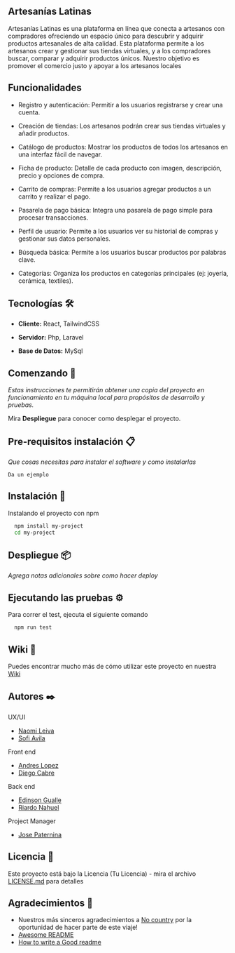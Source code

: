 ## Artesanías Latinas
Artesanías Latinas es una plataforma en línea que conecta a artesanos con compradores  ofreciendo un espacio único para descubrir y adquirir productos artesanales de alta calidad. 
Esta plataforma permite a los artesanos crear y gestionar sus tiendas virtuales, y a los compradores buscar, comparar y adquirir productos únicos. Nuestro objetivo es promover el 
comercio justo y apoyar a los artesanos locales

## Funcionalidades 

- Registro y autenticación: Permitir a los usuarios registrarse y crear una cuenta.

- Creación de tiendas: Los artesanos podrán crear sus tiendas virtuales y añadir productos.

- Catálogo de productos: Mostrar los productos de todos los artesanos en una interfaz fácil de navegar.

- Ficha de producto: Detalle de cada producto con imagen, descripción, precio y opciones de compra.

- Carrito de compras: Permite a los usuarios agregar productos a un carrito y realizar el pago.

- Pasarela de pago básica: Integra una pasarela de pago simple para procesar transacciones.

- Perfil de usuario: Permite a los usuarios ver su historial de compras y gestionar sus datos personales.

- Búsqueda básica: Permite a los usuarios buscar productos por palabras clave.

- Categorías: Organiza los productos en categorías principales (ej: joyería, cerámica, textiles).

## Tecnologías 🛠️

- **Cliente:** React, TailwindCSS

- **Servidor:** Php, Laravel

- **Base de Datos:** MySql

## Comenzando 🚀

_Estas instrucciones te permitirán obtener una copia del proyecto en funcionamiento en tu máquina local para propósitos de desarrollo y pruebas._

Mira **Despliegue** para conocer como desplegar el proyecto.

## Pre-requisitos instalación 📋

_Que cosas necesitas para instalar el software y como instalarlas_

```
Da un ejemplo
```

## Instalación 🔧

Instalando el proyecto con npm

```bash
  npm install my-project
  cd my-project
```

## Despliegue 📦
_Agrega notas adicionales sobre como hacer deploy_


## Ejecutando las pruebas ⚙️

Para correr el test, ejecuta el siguiente comando

```bash
  npm run test
```
## Wiki 📖

Puedes encontrar mucho más de cómo utilizar este proyecto en nuestra [Wiki](https://github.com/No-Country-simulation/c20-33-n-php-react/wiki)

## Autores ✒️

UX/UI
- [Naomi Leiva]()
- [Sofi Avila]()
  
Front end
- [Andres Lopez]()
- [Diego Cabre]()

Back end
- [Edinson Gualle]()
- [Riardo Nahuel]()

Project Manager
- [Jose Paternina](https://www.linkedin.com/in/josepaterninaorozco/)

## Licencia 📄

Este proyecto está bajo la Licencia (Tu Licencia) - mira el archivo [LICENSE.md](LICENSE.md) para detalles

## Agradecimientos 🎁

 - Nuestros más sinceros agradecimientos a [No country](https://www.nocountry.tech/) por la oportunidad de hacer parte de este viaje!
 - [Awesome README](https://github.com/matiassingers/awesome-readme)
 - [How to write a Good readme](https://bulldogjob.com/news/449-how-to-write-a-good-readme-for-your-github-project)
